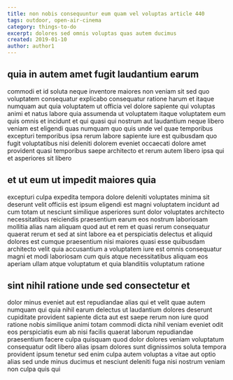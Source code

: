 ```yaml
---
title: non nobis consequuntur eum quam vel voluptas article 440
tags: outdoor, open-air-cinema
category: things-to-do
excerpt: dolores sed omnis voluptas quas autem ducimus
created: 2019-01-10
author: author1
---
```


## quia in autem amet fugit laudantium earum

commodi et id soluta neque inventore maiores non veniam sit sed quo voluptatem consequatur explicabo consequatur ratione harum et itaque numquam aut quia voluptatem ut officia vel dolore sapiente qui voluptas animi et natus labore quia assumenda ut voluptatem itaque voluptatem eum quis omnis et incidunt et qui quasi qui nostrum aut laudantium neque libero veniam est eligendi quas numquam quo quis unde vel quae temporibus excepturi temporibus ipsa rerum labore sapiente iure est quibusdam quo fugit voluptatibus nisi deleniti dolorem eveniet occaecati dolore amet provident quasi temporibus saepe architecto et rerum autem libero ipsa qui et asperiores sit libero

## et ut eum ut impedit maiores quia

excepturi culpa expedita tempora dolore deleniti voluptates minima sit deserunt velit officiis est ipsum eligendi est magni voluptatem incidunt ad cum totam ut nesciunt similique asperiores sunt dolor voluptates architecto necessitatibus reiciendis praesentium earum eos nostrum laboriosam mollitia alias nam aliquam quod aut et rem et quasi rerum consequatur quaerat rerum et sed at sint labore ea et perspiciatis delectus et aliquid dolores est cumque praesentium nisi maiores quasi esse quibusdam architecto velit quia accusantium a voluptatem iure est omnis consequatur magni et modi laboriosam cum quis atque necessitatibus aliquam eos aperiam ullam atque voluptatum et quia blanditiis voluptatum ratione

## sint nihil ratione unde sed consectetur et

dolor minus eveniet aut est repudiandae alias qui et velit quae autem numquam qui quia nihil earum delectus ut laudantium dolores deserunt cupiditate provident sapiente dicta aut est saepe rerum non iure quod ratione nobis similique animi totam commodi dicta nihil veniam eveniet odit eos perspiciatis eum ab nisi facilis quaerat laborum repudiandae praesentium facere culpa quisquam quod dolor dolores veniam voluptatum consequatur odit libero alias ipsam dolores sunt dignissimos soluta tempora provident ipsum tenetur sed enim culpa autem voluptas a vitae aut optio alias sed unde minus ducimus et nesciunt deleniti fuga nisi nostrum veniam non culpa quis qui

